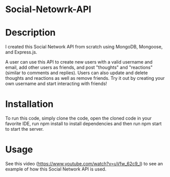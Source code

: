 # Social-Netowrk-API

# Description

I created this Social Network API from scratch using MongoDB, Mongoose, and Express.js.

A user can use this API to create new users with a valid username and email, add other users as friends, and post "thoughts" and "reactions" (similar to comments and replies). Users can also update and delete thoughts and reactions as well as remove friends. Try it out by creating your own username and start interacting with friends!

# Installation

To run this code, simply clone the code, open the cloned code in your favorite IDE, run npm install to install dependencies and then run npm start to start the server.

# Usage

See this video (https://www.youtube.com/watch?v=uVfw_62c9_I) to see an example of how this Social Network API is used.

